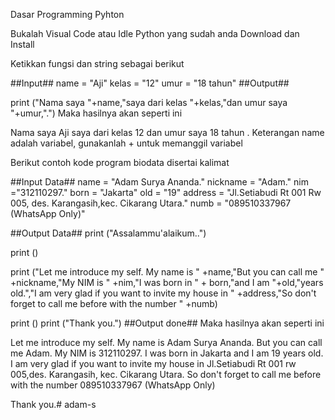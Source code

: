 Dasar Programming Pyhton

Bukalah Visual Code atau Idle Python yang sudah anda Download dan Install

Ketikkan fungsi dan string sebagai berikut

##Input##
name = "Aji"
kelas = "12"
umur = "18 tahun"
##Output##

print ("Nama saya "+name,"saya dari kelas "+kelas,"dan umur saya "+umur,".")
Maka hasilnya akan seperti ini

Nama saya Aji saya dari kelas 12 dan umur saya 18 tahun .
Keterangan
name adalah variabel, gunakanlah + untuk memanggil variabel

Berikut contoh kode program biodata disertai kalimat

##Input Data##
name = "Adam Surya Ananda."
nickname = "Adam."
nim ="312110297."
born = "Jakarta"
old = "19"
address = "Jl.Setiabudi Rt 001 Rw 005, des. Karangasih,kec. Cikarang Utara."
numb = "089510337967 (WhatsApp Only)"

##Output Data##
print ("Assalammu'alaikum..")

print ()

print ("Let me introduce my self. My name is " +name,"But you can call me " +nickname,"My NIM is " +nim,"I was born in " + born,"and I am "+old,"years old.","I am very glad if you want to invite my house in " +address,"So don't forget to call me before with the number " +numb)

print ()
print ("Thank you.")
##Output done##
Maka hasilnya akan seperti ini


Let me introduce my self. My name is Adam Surya Ananda. But you can call me Adam. My NIM is 312110297. I was born in Jakarta and I am 19 years old. I am very glad if you want to invite my house in Jl.Setiabudi Rt 001 rw 005,des. Karangasih, kec. Cikarang Utara. So don't forget to call me before with the number 089510337967 (WhatsApp Only)

Thank you.# adam-s
